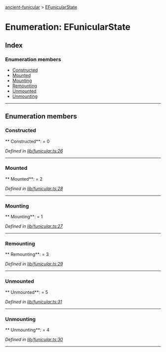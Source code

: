[ancient-funicular](../README.md) > [EFunicularState](../enums/efunicularstate.md)



# Enumeration: EFunicularState

## Index

### Enumeration members

* [Constructed](efunicularstate.md#constructed)
* [Mounted](efunicularstate.md#mounted)
* [Mounting](efunicularstate.md#mounting)
* [Remounting](efunicularstate.md#remounting)
* [Unmounted](efunicularstate.md#unmounted)
* [Unmounting](efunicularstate.md#unmounting)



---
## Enumeration members
<a id="constructed"></a>

###  Constructed

** Constructed**:    = 0

*Defined in [lib/funicular.ts:26](https://github.com/AncientSouls/Funicular/blob/9099b0f/src/lib/funicular.ts#L26)*





___

<a id="mounted"></a>

###  Mounted

** Mounted**:    = 2

*Defined in [lib/funicular.ts:28](https://github.com/AncientSouls/Funicular/blob/9099b0f/src/lib/funicular.ts#L28)*





___

<a id="mounting"></a>

###  Mounting

** Mounting**:    = 1

*Defined in [lib/funicular.ts:27](https://github.com/AncientSouls/Funicular/blob/9099b0f/src/lib/funicular.ts#L27)*





___

<a id="remounting"></a>

###  Remounting

** Remounting**:    = 3

*Defined in [lib/funicular.ts:29](https://github.com/AncientSouls/Funicular/blob/9099b0f/src/lib/funicular.ts#L29)*





___

<a id="unmounted"></a>

###  Unmounted

** Unmounted**:    = 5

*Defined in [lib/funicular.ts:31](https://github.com/AncientSouls/Funicular/blob/9099b0f/src/lib/funicular.ts#L31)*





___

<a id="unmounting"></a>

###  Unmounting

** Unmounting**:    = 4

*Defined in [lib/funicular.ts:30](https://github.com/AncientSouls/Funicular/blob/9099b0f/src/lib/funicular.ts#L30)*





___


